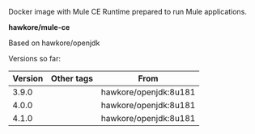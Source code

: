 Docker image with Mule CE Runtime prepared to run Mule applications.

**hawkore/mule-ce**

Based on hawkore/openjdk

Versions so far:

| Version | Other tags | From                  |
| ------- | ---------- | --------------------- |
| 3.9.0   |            | hawkore/openjdk:8u181 |
| 4.0.0   |            | hawkore/openjdk:8u181 |
| 4.1.0   |            | hawkore/openjdk:8u181 |